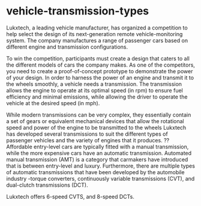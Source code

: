 # vehicle-transmission-types
Lukxtech, a leading vehicle manufacturer, has organized a competition to help select the design of its next-generation remote vehicle-monitoring system. The company manufactures a range of passenger cars based on different engine and transmission configurations.

To win the competition, participants must create a design that caters to all the different models of cars the company makes. As one of the competitors, you need to create a proof-of-concept prototype to demonstrate the power of your design.
In order to harness the power of an engine and transmit it to the wheels smoothly, a vehicle needs a transmission. The transmission allows the engine to operate at its optimal speed (in rpm) to ensure fuel efficiency and minimal emissions, while allowing the driver to operate the vehicle at the desired speed (in mph).

While modern transmissions can be very complex, they essentially contain a set of gears or equivalent mechanical devices that allow the rotational speed and power of the engine to be transmitted to the wheels
Lukxtech has developed several transmissions to suit the different types of passenger vehicles and the variety of engines that it produces. ?? Affordable entry-level cars are typically fitted with a manual transmission, while the more expensive cars have an automatic transmission. Automated manual transmission (AMT) is a category that carmakers have introduced that is between entry-level and luxury. Furthermore, there are multiple types of automatic transmissions that have been developed by the automobile industry -torque converters, continuously variable transmissions (CVT), and dual-clutch transmissions (DCT).

Lukxtech offers 6-speed CVTS, and 8-speed DCTs.
